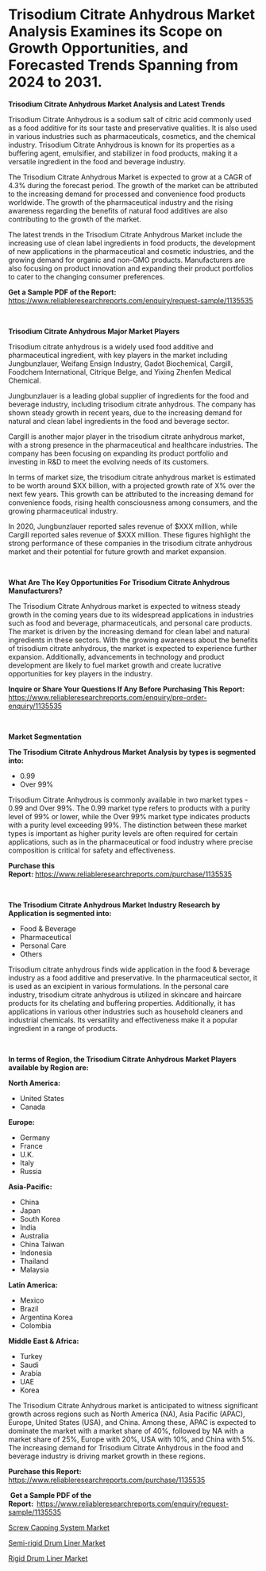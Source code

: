 <p><h1>Trisodium Citrate Anhydrous Market Analysis Examines its Scope on Growth Opportunities, and Forecasted Trends Spanning from 2024 to 2031.</h1></p><p><strong>Trisodium Citrate Anhydrous Market Analysis and Latest Trends</strong></p>
<p><p>Trisodium Citrate Anhydrous is a sodium salt of citric acid commonly used as a food additive for its sour taste and preservative qualities. It is also used in various industries such as pharmaceuticals, cosmetics, and the chemical industry. Trisodium Citrate Anhydrous is known for its properties as a buffering agent, emulsifier, and stabilizer in food products, making it a versatile ingredient in the food and beverage industry.</p><p>The Trisodium Citrate Anhydrous Market is expected to grow at a CAGR of 4.3% during the forecast period. The growth of the market can be attributed to the increasing demand for processed and convenience food products worldwide. The growth of the pharmaceutical industry and the rising awareness regarding the benefits of natural food additives are also contributing to the growth of the market.</p><p>The latest trends in the Trisodium Citrate Anhydrous Market include the increasing use of clean label ingredients in food products, the development of new applications in the pharmaceutical and cosmetic industries, and the growing demand for organic and non-GMO products. Manufacturers are also focusing on product innovation and expanding their product portfolios to cater to the changing consumer preferences.</p></p>
<p><strong>Get a Sample PDF of the Report:&nbsp;</strong> <a href="https://www.reliableresearchreports.com/enquiry/request-sample/1135535">https://www.reliableresearchreports.com/enquiry/request-sample/1135535</a></p>
<p>&nbsp;</p>
<p><strong>Trisodium Citrate Anhydrous Major Market Players</strong></p>
<p><p>Trisodium citrate anhydrous is a widely used food additive and pharmaceutical ingredient, with key players in the market including Jungbunzlauer, Weifang Ensign Industry, Gadot Biochemical, Cargill, Foodchem International, Citrique Belge, and Yixing Zhenfen Medical Chemical.</p><p>Jungbunzlauer is a leading global supplier of ingredients for the food and beverage industry, including trisodium citrate anhydrous. The company has shown steady growth in recent years, due to the increasing demand for natural and clean label ingredients in the food and beverage sector.</p><p>Cargill is another major player in the trisodium citrate anhydrous market, with a strong presence in the pharmaceutical and healthcare industries. The company has been focusing on expanding its product portfolio and investing in R&D to meet the evolving needs of its customers.</p><p>In terms of market size, the trisodium citrate anhydrous market is estimated to be worth around $XX billion, with a projected growth rate of X% over the next few years. This growth can be attributed to the increasing demand for convenience foods, rising health consciousness among consumers, and the growing pharmaceutical industry.</p><p>In 2020, Jungbunzlauer reported sales revenue of $XXX million, while Cargill reported sales revenue of $XXX million. These figures highlight the strong performance of these companies in the trisodium citrate anhydrous market and their potential for future growth and market expansion.</p></p>
<p>&nbsp;</p>
<p><strong>What Are The Key Opportunities For Trisodium Citrate Anhydrous Manufacturers?</strong></p>
<p><p>The Trisodium Citrate Anhydrous market is expected to witness steady growth in the coming years due to its widespread applications in industries such as food and beverage, pharmaceuticals, and personal care products. The market is driven by the increasing demand for clean label and natural ingredients in these sectors. With the growing awareness about the benefits of trisodium citrate anhydrous, the market is expected to experience further expansion. Additionally, advancements in technology and product development are likely to fuel market growth and create lucrative opportunities for key players in the industry.</p></p>
<p><strong>Inquire or Share Your Questions If Any Before Purchasing This Report:</strong> <a href="https://www.reliableresearchreports.com/enquiry/pre-order-enquiry/1135535">https://www.reliableresearchreports.com/enquiry/pre-order-enquiry/1135535</a></p>
<p>&nbsp;</p>
<p><strong>Market Segmentation</strong></p>
<p><strong>The Trisodium Citrate Anhydrous Market Analysis by types is segmented into:</strong></p>
<p><ul><li>0.99</li><li>Over 99%</li></ul></p>
<p><p>Trisodium Citrate Anhydrous is commonly available in two market types - 0.99 and Over 99%. The 0.99 market type refers to products with a purity level of 99% or lower, while the Over 99% market type indicates products with a purity level exceeding 99%. The distinction between these market types is important as higher purity levels are often required for certain applications, such as in the pharmaceutical or food industry where precise composition is critical for safety and effectiveness.</p></p>
<p><strong>Purchase this Report:&nbsp;</strong><a href="https://www.reliableresearchreports.com/purchase/1135535">https://www.reliableresearchreports.com/purchase/1135535</a></p>
<p>&nbsp;</p>
<p><strong>The Trisodium Citrate Anhydrous Market Industry Research by Application is segmented into:</strong></p>
<p><ul><li>Food & Beverage</li><li>Pharmaceutical</li><li>Personal Care</li><li>Others</li></ul></p>
<p><p>Trisodium citrate anhydrous finds wide application in the food & beverage industry as a food additive and preservative. In the pharmaceutical sector, it is used as an excipient in various formulations. In the personal care industry, trisodium citrate anhydrous is utilized in skincare and haircare products for its chelating and buffering properties. Additionally, it has applications in various other industries such as household cleaners and industrial chemicals. Its versatility and effectiveness make it a popular ingredient in a range of products.</p></p>
<p>&nbsp;</p>
<p><strong>In terms of Region, the Trisodium Citrate Anhydrous Market Players available by Region are:</strong></p>
<p>
    <p> <strong> North America: </strong>
        <ul>
            <li>United States</li>
            <li>Canada</li>
        </ul>
        </p> 
    <p> <strong> Europe: </strong>
        <ul>
            <li>Germany</li>
            <li>France</li>
            <li>U.K.</li>
            <li>Italy</li>
            <li>Russia</li>
        </ul>
        </p> 
    <p> <strong> Asia-Pacific: </strong>
        <ul>
            <li>China</li>
            <li>Japan</li>
            <li>South Korea</li>
            <li>India</li>
            <li>Australia</li>
            <li>China Taiwan</li>
            <li>Indonesia</li>
            <li>Thailand</li>
            <li>Malaysia</li>
        </ul>
        </p> 
    <p> <strong> Latin America: </strong>
        <ul>
            <li>Mexico</li>
            <li>Brazil</li>
            <li>Argentina Korea</li>
            <li>Colombia</li>
        </ul>
        </p> 
    <p> <strong> Middle East & Africa: </strong>
        <ul>
            <li>Turkey</li>
            <li>Saudi</li>
            <li>Arabia</li>
            <li>UAE</li>
            <li>Korea</li>
        </ul>
    </p>
    </p>
<p><p>The Trisodium Citrate Anhydrous market is anticipated to witness significant growth across regions such as North America (NA), Asia Pacific (APAC), Europe, United States (USA), and China. Among these, APAC is expected to dominate the market with a market share of 40%, followed by NA with a market share of 25%, Europe with 20%, USA with 10%, and China with 5%. The increasing demand for Trisodium Citrate Anhydrous in the food and beverage industry is driving market growth in these regions.</p></p>
<p><strong>Purchase this Report: </strong><a href="https://www.reliableresearchreports.com/purchase/1135535">https://www.reliableresearchreports.com/purchase/1135535</a></p>
<p>&nbsp;<strong>Get a Sample PDF of the Report:&nbsp;&nbsp;</strong><a href="https://www.reliableresearchreports.com/enquiry/request-sample/1135535">https://www.reliableresearchreports.com/enquiry/request-sample/1135535</a></p>
<p><strong></strong></p>
<p><p><a href="https://view.publitas.com/reportprime-1/screw-capping-system-market-insights-market-players-and-forecast-till-2030/">Screw Capping System Market</a></p><p><a href="https://view.publitas.com/reportprime-1/semi-rigid-drum-liner-market-growth-market-trends-covid-19-impact-and-forecasts-for-period-from-2023-2030/">Semi-rigid Drum Liner Market</a></p><p><a href="https://view.publitas.com/reportprime-1/rigid-drum-liner-market-size-and-growth-market-segmentation-regional-and-country-breakdowns-and-market-trends-for-period-from-2023-2030/">Rigid Drum Liner Market</a></p></p>